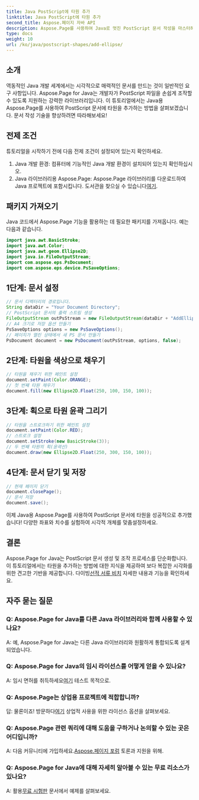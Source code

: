 ```yaml
---
title: Java PostScript에 타원 추가
linktitle: Java PostScript에 타원 추가
second_title: Aspose.페이지 자바 API
description: Aspose.Page를 사용하여 Java로 멋진 PostScript 문서 작성을 마스터하세요. 시각적으로 매력적인 콘텐츠를 위해 타원을 단계별로 추가하는 방법을 알아보세요.
type: docs
weight: 10
url: /ko/java/postscript-shapes/add-ellipse/
---
```

## 소개
역동적인 Java 개발 세계에서는 시각적으로 매력적인 문서를 만드는 것이 일반적인 요구 사항입니다. Aspose.Page for Java는 개발자가 PostScript 파일을 손쉽게 조작할 수 있도록 지원하는 강력한 라이브러리입니다. 이 튜토리얼에서는 Java용 Aspose.Page를 사용하여 PostScript 문서에 타원을 추가하는 방법을 살펴보겠습니다. 문서 작성 기술을 향상하려면 따라해보세요!
## 전제 조건
튜토리얼을 시작하기 전에 다음 전제 조건이 설정되어 있는지 확인하세요.
1. Java 개발 환경: 컴퓨터에 기능적인 Java 개발 환경이 설치되어 있는지 확인하십시오.
2.  Java 라이브러리용 Aspose.Page: Aspose.Page 라이브러리를 다운로드하여 Java 프로젝트에 포함시킵니다. 도서관을 찾으실 수 있습니다[여기](https://releases.aspose.com/page/java/).
## 패키지 가져오기
Java 코드에서 Aspose.Page 기능을 활용하는 데 필요한 패키지를 가져옵니다. 예는 다음과 같습니다.
```java
import java.awt.BasicStroke;
import java.awt.Color;
import java.awt.geom.Ellipse2D;
import java.io.FileOutputStream;
import com.aspose.eps.PsDocument;
import com.aspose.eps.device.PsSaveOptions;
```
## 1단계: 문서 설정
```java
// 문서 디렉터리의 경로입니다.
String dataDir = "Your Document Directory";
// PostScript 문서의 출력 스트림 생성
FileOutputStream outPsStream = new FileOutputStream(dataDir + "AddEllipse_outPS.ps");
// A4 크기로 저장 옵션 만들기
PsSaveOptions options = new PsSaveOptions();
// 페이지가 열린 상태에서 새 PS 문서 만들기
PsDocument document = new PsDocument(outPsStream, options, false);
```
## 2단계: 타원을 색상으로 채우기
```java
// 타원을 채우기 위한 페인트 설정
document.setPaint(Color.ORANGE);
// 첫 번째 타원 채우기
document.fill(new Ellipse2D.Float(250, 100, 150, 100));
```
## 3단계: 획으로 타원 윤곽 그리기
```java
// 타원을 스트로크하기 위한 페인트 설정
document.setPaint(Color.RED);
// 스트로크 설정
document.setStroke(new BasicStroke(3));
// 두 번째 타원의 획(윤곽선)
document.draw(new Ellipse2D.Float(250, 300, 150, 100));
```
## 4단계: 문서 닫기 및 저장
```java
// 현재 페이지 닫기
document.closePage();
// 문서 저장
document.save();
```
이제 Java용 Aspose.Page를 사용하여 PostScript 문서에 타원을 성공적으로 추가했습니다! 다양한 좌표와 치수를 실험하여 시각적 개체를 맞춤설정하세요.
## 결론
 Aspose.Page for Java는 PostScript 문서 생성 및 조작 프로세스를 단순화합니다. 이 튜토리얼에서는 타원을 추가하는 방법에 대한 지식을 제공하여 보다 복잡한 시각화를 위한 견고한 기반을 제공합니다. 다이빙[선적 서류 비치](https://reference.aspose.com/page/java/) 자세한 내용과 기능을 확인하세요.
## 자주 묻는 질문
### Q: Aspose.Page for Java를 다른 Java 라이브러리와 함께 사용할 수 있나요?
A: 예, Aspose.Page for Java는 다른 Java 라이브러리와 원활하게 통합되도록 설계되었습니다.
### Q: Aspose.Page for Java의 임시 라이선스를 어떻게 얻을 수 있나요?
 A: 임시 면허를 취득하세요[여기](https://purchase.aspose.com/temporary-license/) 테스트 목적으로.
### Q: Aspose.Page는 상업용 프로젝트에 적합합니까?
 답: 물론이죠! 방문하다[여기](https://purchase.aspose.com/buy) 상업적 사용을 위한 라이선스 옵션을 살펴보세요.
### Q: Aspose.Page 관련 쿼리에 대해 도움을 구하거나 논의할 수 있는 곳은 어디입니까?
 A: 다음 커뮤니티에 가입하세요.[Aspose.페이지 포럼](https://forum.aspose.com/c/page/39) 토론과 지원을 위해.
### Q: Aspose.Page for Java에 대해 자세히 알아볼 수 있는 무료 리소스가 있나요?
 A: 활용[무료 시험판](https://releases.aspose.com/) 문서에서 예제를 살펴보세요.